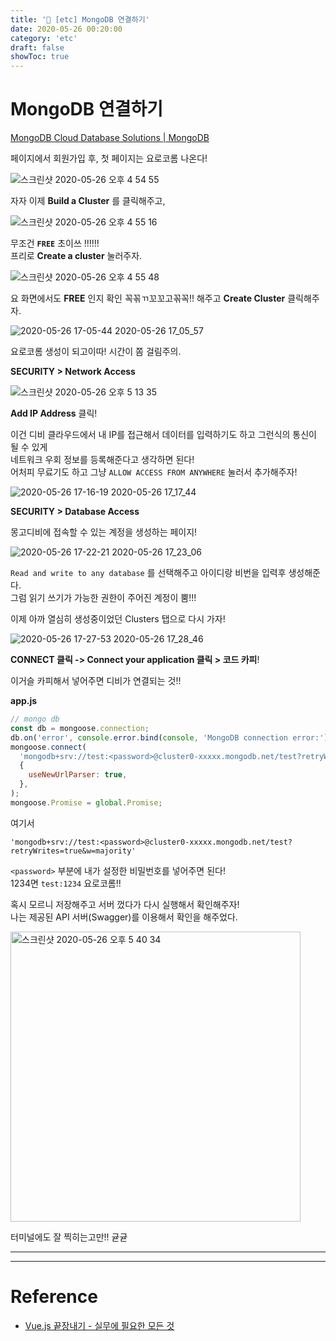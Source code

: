 ```yaml
---
title: '🚥 [etc] MongoDB 연결하기'
date: 2020-05-26 00:20:00
category: 'etc'
draft: false
showToc: true
---
```




# MongoDB 연결하기

[MongoDB Cloud Database Solutions | MongoDB](https://www.mongodb.com/cloud)

페이지에서 회원가입 후, 첫 페이지는 요로코롬 나온다!



![스크린샷 2020-05-26 오후 4 54 55](https://user-images.githubusercontent.com/55340876/82875373-44f1b200-9f72-11ea-8f72-5b414d05a6c6.png)

자자 이제 **Build a Cluster** 를 클릭해주고,



![스크린샷 2020-05-26 오후 4 55 16](https://user-images.githubusercontent.com/55340876/82875368-43c08500-9f72-11ea-8b76-91a9ef791f37.png)



무조건 **`FREE`** 초이쓰 !!!!!!  
프리로 **Create a cluster** 눌러주자.



![스크린샷 2020-05-26 오후 4 55 48](https://user-images.githubusercontent.com/55340876/82875353-402cfe00-9f72-11ea-9153-99d8ad5f03e8.png)



요 화면에서도 **FREE** 인지 확인 꼭꼮ㄲ꼬꼬고꼮꼭!! 해주고 **Create Cluster** 클릭해주자.



![2020-05-26 17-05-44 2020-05-26 17_05_57](https://user-images.githubusercontent.com/55340876/82876085-2fc95300-9f73-11ea-94a6-e2e8ccb45395.gif)

요로코롬 생성이 되고이따! 시간이 쫌 걸림주의.



**SECURITY > Network Access**

![스크린샷 2020-05-26 오후 5 13 35](https://user-images.githubusercontent.com/55340876/82876762-4328ee00-9f74-11ea-86fa-7a25de444d7c.png)



**Add IP Address** 클릭!  

이건 디비 클라우드에서 내 IP를 접근해서 데이터를 입력하기도 하고 그런식의 통신이 될 수 있게  
네트워크 우회 정보를 등록해준다고 생각하면 된다!  
어처피 무료기도 하고 그냥 `ALLOW ACCESS FROM ANYWHERE` 눌러서 추가해주자!



![2020-05-26 17-16-19 2020-05-26 17_17_44](https://user-images.githubusercontent.com/55340876/82877170-d530f680-9f74-11ea-99c0-833e98c8a69d.gif)





**SECURITY > Database Access**

몽고디비에 접속할 수 있는 계정을 생성하는 페이지!

![2020-05-26 17-22-21 2020-05-26 17_23_06](https://user-images.githubusercontent.com/55340876/82877765-951e4380-9f75-11ea-8ddd-e42baa12fdf0.gif)



`Read and write to any database` 를 선택해주고 아이디랑 비번을 입력후 생성해준다.  
그럼 읽기 쓰기가 가능한 권한이 주어진 계정이 뿜!!!



이제 아까 열심히 생성중이었던 Clusters 탭으로 다시 가자!



![2020-05-26 17-27-53 2020-05-26 17_28_46](https://user-images.githubusercontent.com/55340876/82878385-605ebc00-9f76-11ea-8f37-b8ea60348493.gif)



**CONNECT 클릭 -> Connect your application 클릭 > 코드 카피**!



이거슬 카피해서 넣어주면 디비가 연결되는 것!!



**app.js**

```js
// mongo db
const db = mongoose.connection;
db.on('error', console.error.bind(console, 'MongoDB connection error:'));
mongoose.connect(
  'mongodb+srv://test:<password>@cluster0-xxxxx.mongodb.net/test?retryWrites=true&w=majority',
  {
    useNewUrlParser: true,
  },
);
mongoose.Promise = global.Promise;
```

여기서

`'mongodb+srv://test:<password>@cluster0-xxxxx.mongodb.net/test?retryWrites=true&w=majority'`

`<password>` 부분에 내가 설정한 비밀번호를 넣어주면 된다!   
1234면 `test:1234` 요로코롬!!



혹시 모르니 저장해주고 서버 껐다가 다시 실행해서 확인해주자!  
나는 제공된 API 서버(Swagger)를 이용해서 확인을 해주었다.



<img width="464" alt="스크린샷 2020-05-26 오후 5 40 34" src="https://user-images.githubusercontent.com/55340876/82879518-0232d880-9f78-11ea-8039-eb6fb6e29499.png">



터미널에도 잘 찍히는고만!! 귣귣




---
---

# Reference  
- [Vue.js 끝장내기 - 실무에 필요한 모든 것]([https://www.inflearn.com/course/vue-js-%EB%81%9D%EB%82%B4%EA%B8%B0-%EC%BA%A1%ED%8B%B4%ED%8C%90%EA%B5%90/](https://www.inflearn.com/course/vue-js-끝내기-캡틴판교/))